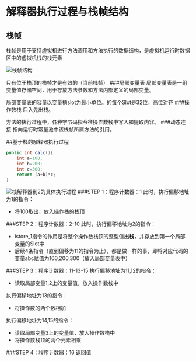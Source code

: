 # 解释器执行过程与栈帧结构
## 栈帧
栈帧是用于支持虚拟机进行方法调用和方法执行的数据结构，是虚拟机运行时数据区中的虚拟机栈的栈元素

![栈帧结构](http://askingwindy-gitcafe.qiniudn.com/栈帧结构.png)

只有位于栈顶的栈帧才是有效的（当前栈帧）
###局部变量表
局部变量表是一组变量值存储空间，用于存放方法参数和方法内部定义的局部变量。

局部变量表的容量以变量槽slot为最小单位。的每个Slot是32位，高位对齐
###操作数栈 
后入先出栈。

方法的执行过程中，各种字节码指令往操作数栈中写入和提取内容。
###动态连接 
指向运行时常量池中该栈帧所属方法的引用。

##基于栈的解释器执行过程
```java
public int calc(){
	int a=100;
	int b=200;
	int c=300;
	return (a+b)*c;
}
```
![栈解释器到2的具体执行过程](http://askingwindy-gitcafe.qiniudn.com/栈解释器.png)
###STEP 1：程序计数器：1
此时，执行偏移地址为1的指令：
- 将100取出，放入操作栈的栈顶

###STEP 2：程序计数器：2-10
此时，执行偏移地址为2的指令：
- istore_1指令的作用是将整个操作数栈顶的整型值**出栈**，并存放到第一个局部变量的Slot中
- 后续4条指令（直到偏移为11的指令为止），都是做一样的事，即将对应代码的变量abc赋值为100,200,300（放入局部变量表中）

###STEP 3：程序计数器：11-13-15
执行偏移地址为11,12的指令：
- 读取局部变量1,2上的变量值，放入操作数栈中

执行偏移地址为13的指令：
- 将操作数的两个数相加

执行偏移地址为14,15的指令：
- 读取局部变量3上的变量值，放入操作数栈中
- 将操作数栈顶的两个元素相乘

###STEP 4：程序计数器：16
返回值

